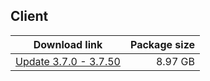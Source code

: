 ## Client

| Download link | Package size |
| ------------- | ------------:|
| [Update 3.7.0 - 3.7.50](https://www.mediafire.com/file/9ei5tvtsbeky7gr) | 8.97 GB |
